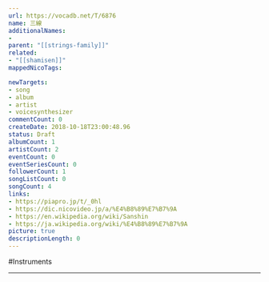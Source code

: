 ```yaml
---
url: https://vocadb.net/T/6876
name: 三線
additionalNames: 
- 
parent: "[[strings-family]]"
related:
- "[[shamisen]]"
mappedNicoTags:

newTargets:
- song
- album
- artist
- voicesynthesizer
commentCount: 0
createDate: 2018-10-18T23:00:48.96
status: Draft
albumCount: 1
artistCount: 2
eventCount: 0
eventSeriesCount: 0
followerCount: 1
songListCount: 0
songCount: 4
links: 
- https://piapro.jp/t/_0hl
- https://dic.nicovideo.jp/a/%E4%B8%89%E7%B7%9A
- https://en.wikipedia.org/wiki/Sanshin
- https://ja.wikipedia.org/wiki/%E4%B8%89%E7%B7%9A
picture: true
descriptionLength: 0
---
```


#Instruments



---

